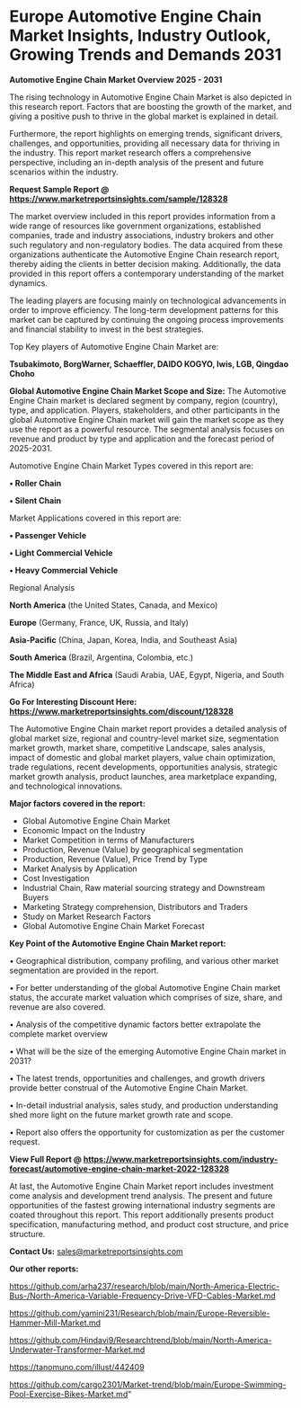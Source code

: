 # Europe Automotive Engine Chain Market Insights, Industry Outlook, Growing Trends and Demands 2031

<Strong> Automotive Engine Chain Market Overview 2025 - 2031</strong>

The rising technology in Automotive Engine Chain Market is also depicted in this research report. Factors that are boosting the growth of the market, and giving a positive push to thrive in the global market is explained in detail.

Furthermore, the report highlights on emerging trends, significant drivers, challenges, and opportunities, providing all necessary data for thriving in the industry. This report market research offers a comprehensive perspective, including an in-depth analysis of the present and future scenarios within the industry.

<strong>Request Sample Report @ <a href=https://www.marketreportsinsights.com/sample/128328>https://www.marketreportsinsights.com/sample/128328</a></strong>

The market overview included in this report provides information from a wide range of resources like government organizations, established companies, trade and industry associations, industry brokers and other such regulatory and non-regulatory bodies. The data acquired from these organizations authenticate the Automotive Engine Chain research report, thereby aiding the clients in better decision making. Additionally, the data provided in this report offers a contemporary understanding of the market dynamics.

The leading players are focusing mainly on technological advancements in order to improve efficiency. The long-term development patterns for this market can be captured by continuing the ongoing process improvements and financial stability to invest in the best strategies.

Top Key players of Automotive Engine Chain Market are:

<strong>Tsubakimoto, BorgWarner, Schaeffler, DAIDO KOGYO, Iwis, LGB, Qingdao Choho</strong>

<strong><b>Global Automotive Engine Chain Market Scope and Size:</b></strong>
The Automotive Engine Chain market is declared segment by company, region (country), type, and application. Players, stakeholders, and other participants in the global Automotive Engine Chain market will gain the market scope as they use the report as a powerful resource. The segmental analysis focuses on revenue and product by type and application and the forecast period of 2025-2031.

Automotive Engine Chain Market Types covered in this report are:

<strong>• Roller Chain

• Silent Chain</strong>

Market Applications covered in this report are:

<strong>• Passenger Vehicle

• Light Commercial Vehicle

• Heavy Commercial Vehicle</strong> 

Regional Analysis

<strong>North America</strong> (the United States, Canada, and Mexico)

<strong>Europe</strong> (Germany, France, UK, Russia, and Italy)

<strong>Asia-Pacific</strong> (China, Japan, Korea, India, and Southeast Asia)

<strong>South America</strong> (Brazil, Argentina, Colombia, etc.)

<strong>The Middle East and Africa</strong> (Saudi Arabia, UAE, Egypt, Nigeria, and South Africa)

<strong>Go For Interesting Discount Here: <a href=https://www.marketreportsinsights.com/discount/128328>https://www.marketreportsinsights.com/discount/128328</a></strong>

The Automotive Engine Chain market report provides a detailed analysis of global market size, regional and country-level market size, segmentation market growth, market share, competitive Landscape, sales analysis, impact of domestic and global market players, value chain optimization, trade regulations, recent developments, opportunities analysis, strategic market growth analysis, product launches, area marketplace expanding, and technological innovations.

<strong><b>Major factors covered in the report:</b></strong>
<ul>
  <li>Global Automotive Engine Chain Market </li>
  <li>Economic Impact on the Industry</li>
  <li>Market Competition in terms of Manufacturers</li>
  <li>Production, Revenue (Value) by geographical segmentation</li>
  <li>Production, Revenue (Value), Price Trend by Type</li>
  <li>Market Analysis by Application</li>
  <li>Cost Investigation</li>
  <li>Industrial Chain, Raw material sourcing strategy and Downstream Buyers</li>
  <li>Marketing Strategy comprehension, Distributors and Traders</li>
  <li>Study on Market Research Factors</li>
  <li>Global Automotive Engine Chain Market Forecast</li>
</ul>

<strong><b>Key Point of the Automotive Engine Chain Market report:</b></strong>

• Geographical distribution, company profiling, and various other market segmentation are provided in the report.

• For better understanding of the global Automotive Engine Chain market status, the accurate market valuation which comprises of size, share, and revenue are also covered.

• Analysis of the competitive dynamic factors better extrapolate the complete market overview

• What will be the size of the emerging Automotive Engine Chain market in 2031?

• The latest trends, opportunities and challenges, and growth drivers provide better construal of the Automotive Engine Chain Market.

• In-detail industrial analysis, sales study, and production understanding shed more light on the future market growth rate and scope.

• Report also offers the opportunity for customization as per the customer request.

<strong><b>View Full Report @ <a href=https://www.marketreportsinsights.com/industry-forecast/automotive-engine-chain-market-2022-128328>https://www.marketreportsinsights.com/industry-forecast/automotive-engine-chain-market-2022-128328</a></b></strong>


At last, the Automotive Engine Chain Market report includes investment come analysis and development trend analysis. The present and future opportunities of the fastest growing international industry segments are coated throughout this report. This report additionally presents product specification, manufacturing method, and product cost structure, and price structure.

<strong>Contact Us:</strong>
sales@marketreportsinsights.com

<strong>Our other reports:</strong>

<a href=https://github.com/arha237/research/blob/main/North-America-Electric-Bus-/North-America-Variable-Frequency-Drive-VFD-Cables-Market.md>https://github.com/arha237/research/blob/main/North-America-Electric-Bus-/North-America-Variable-Frequency-Drive-VFD-Cables-Market.md</a>

<a href=https://github.com/yamini231/Research/blob/main/Europe-Reversible-Hammer-Mill-Market.md>https://github.com/yamini231/Research/blob/main/Europe-Reversible-Hammer-Mill-Market.md</a>

<a href=https://github.com/Hindavi9/Researchtrend/blob/main/North-America-Underwater-Transformer-Market.md>https://github.com/Hindavi9/Researchtrend/blob/main/North-America-Underwater-Transformer-Market.md</a>

<a href=https://tanomuno.com/illust/442409>https://tanomuno.com/illust/442409</a>

<a href=https://github.com/cargo2301/Market-trend/blob/main/Europe-Swimming-Pool-Exercise-Bikes-Market.md>https://github.com/cargo2301/Market-trend/blob/main/Europe-Swimming-Pool-Exercise-Bikes-Market.md</a>"
